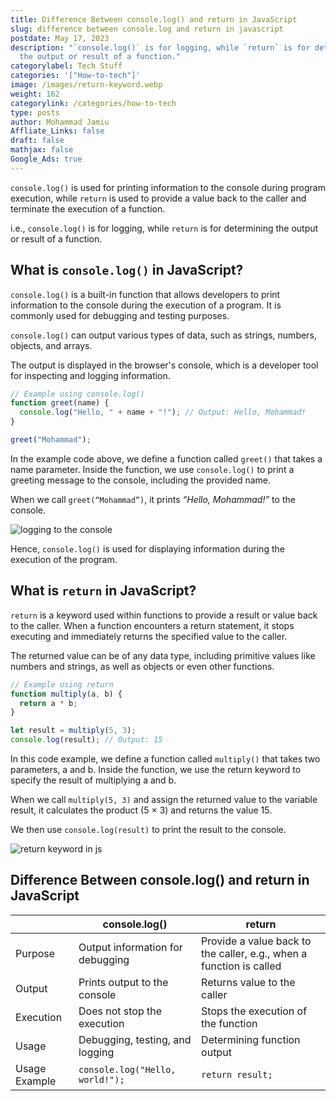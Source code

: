 ```yaml
---
title: Difference Between console.log() and return in JavaScript
slug: difference between console.log and return in javascript
postdate: May 17, 2023
description: "`console.log()` is for logging, while `return` is for determining
  the output or result of a function."
categorylabel: Tech Stuff
categories: '["How-to-tech"]'
image: /images/return-keyword.webp
weight: 162
categorylink: /categories/how-to-tech
type: posts
author: Mohammad Jamiu
Affliate_Links: false
draft: false
mathjax: false
Google_Ads: true
---
```

`console.log()` is used for printing information to the console during program execution, while `return` is used to provide a value back to the caller and terminate the execution of a function. 

i.e., `console.log()` is for logging, while `return` is for determining the output or result of a function.

## What is `console.log()` in JavaScript?

`console.log()` is a built-in function that allows developers to print information to the console during the execution of a program. It is commonly used for debugging and testing purposes. 

`console.log()` can output various types of data, such as strings, numbers, objects, and arrays. 

The output is displayed in the browser's console, which is a developer tool for inspecting and logging information.

```javascript
// Example using console.log()
function greet(name) {
  console.log("Hello, " + name + "!"); // Output: Hello, Mohammad!
}

greet("Mohammad");
```

In the example code above, we define a function called `greet()` that takes a name parameter. Inside the function, we use `console.log()` to print a greeting message to the console, including the provided name. 

When we call `greet(“Mohammad”)`, it prints *“Hello, Mohammad!”* to the console.

![logging to the console](/images/log-mohammad-to-console.webp "logging to the console")

Hence, `console.log()` is used for displaying information during the execution of the program.

## What is `return` in JavaScript?

`return` is a keyword used within functions to provide a result or value back to the caller. When a function encounters a return statement, it stops executing and immediately returns the specified value to the caller. 

The returned value can be of any data type, including primitive values like numbers and strings, as well as objects or even other functions.

```javascript
// Example using return
function multiply(a, b) {
  return a * b;
}

let result = multiply(5, 3);
console.log(result); // Output: 15
```

In this code example, we define a function called `multiply()` that takes two parameters, a and b. Inside the function, we use the return keyword to specify the result of multiplying a and b. 

When we call `multiply(5, 3)` and assign the returned value to the variable result, it calculates the product (5 × 3) and returns the value 15. 

We then use `console.log(result)` to print the result to the console.

![return keyword in js](/images/return-keyword.webp "return keyword in js")

## **Difference Between console.log() and return in JavaScript**

|               | console.log()                    | return                                                              |
| ------------- | -------------------------------- | ------------------------------------------------------------------- |
| Purpose       | Output information for debugging | Provide a value back to the caller, e.g., when a function is called |
| Output        | Prints output to the console     | Returns value to the caller                                         |
| Execution     | Does not stop the execution      | Stops the execution of the function                                 |
| Usage         | Debugging, testing, and logging  | Determining function output                                         |
| Usage Example | `console.log("Hello, world!");`  | `return result;`                                                    |